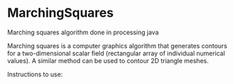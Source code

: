 # MarchingSquares
Marching squares algorithm done in processing java


Marching squares is a computer graphics algorithm that generates contours for a two-dimensional scalar field (rectangular array of individual numerical values). A similar method can be used to contour 2D triangle meshes.


Instructions to use:
